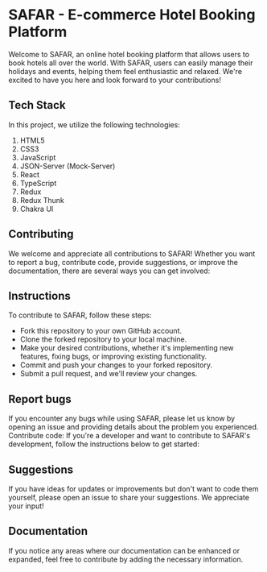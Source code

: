 # SAFAR - E-commerce Hotel Booking Platform

Welcome to SAFAR, an online hotel booking platform that allows users to book hotels all over the world. With SAFAR, users can easily manage their holidays and events, helping them feel enthusiastic and relaxed. We're excited to have you here and look forward to your contributions!

## Tech Stack
In this project, we utilize the following technologies:

1. HTML5
2. CSS3
3. JavaScript
4. JSON-Server (Mock-Server)
5. React
6. TypeScript
7. Redux
8. Redux Thunk
9. Chakra UI

## Contributing
We welcome and appreciate all contributions to SAFAR! Whether you want to report a bug, contribute code, provide suggestions, or improve the documentation, there are several ways you can get involved:

## Instructions
To contribute to SAFAR, follow these steps:

- Fork this repository to your own GitHub account.
- Clone the forked repository to your local machine.
- Make your desired contributions, whether it's implementing new features, fixing bugs, or improving existing functionality.
- Commit and push your changes to your forked repository.
- Submit a pull request, and we'll review your changes.


## Report bugs
If you encounter any bugs while using SAFAR, please let us know by opening an issue and providing details about the problem you experienced.
Contribute code: If you're a developer and want to contribute to SAFAR's development, follow the instructions below to get started:

## Suggestions
If you have ideas for updates or improvements but don't want to code them yourself, please open an issue to share your suggestions. We appreciate your input!

## Documentation
If you notice any areas where our documentation can be enhanced or expanded, feel free to contribute by adding the necessary information.
